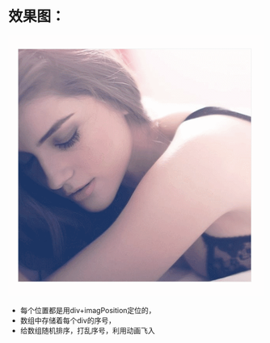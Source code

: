 # 效果图：

![](./image/gif.gif)



- 每个位置都是用div+imagPosition定位的，
- 数组中存储着每个div的序号，
- 给数组随机排序，打乱序号，利用动画飞入
